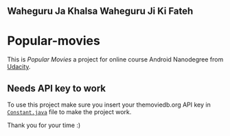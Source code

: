 ## Waheguru Ja Khalsa Waheguru Ji Ki Fateh

# Popular-movies

This is 
*Popular Movies* a project for online course
Android Nanodegree from [Udacity](http://udacity.com/ "Udacity").

## Needs API key to work
To use this project make sure you insert your 
themoviedb.org API key in 
[`Constant.java`](app/src/main/java/example/android/com/popularmovies/data/Constant.java) file
to make the project work.

Thank you for your time :)

